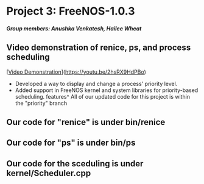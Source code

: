 # Project 3: FreeNOS-1.0.3
##### Group members: Anushka Venkatesh, Hailee Wheat
## Video demonstration of renice, ps, and process scheduling 
[[Video Demonstration]()](https://youtu.be/2hsRX9HdPBo)
- Developed a way to display and change a process' priority level.
- Added support in FreeNOS kernel and system libraries for priority-based scheduling.
features^
All of our updated code for this project is within the "priority" branch
## Our code for "renice" is under bin/renice
## Our code for "ps" is  under bin/ps
## Our code for the sceduling is  under kernel/Scheduler.cpp

